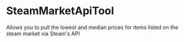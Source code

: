 # SteamMarketApiTool
Allows you to pull the lowest and median prices for items listed on the steam market via Steam's API
